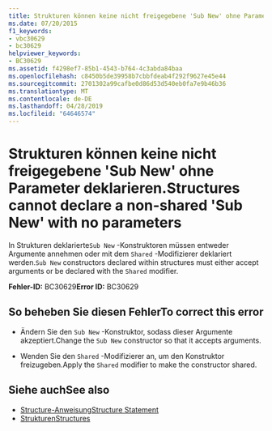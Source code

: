 ```yaml
---
title: Strukturen können keine nicht freigegebene 'Sub New' ohne Parameter deklarieren.
ms.date: 07/20/2015
f1_keywords:
- vbc30629
- bc30629
helpviewer_keywords:
- BC30629
ms.assetid: f4298ef7-85b1-4543-b764-4c3abda84baa
ms.openlocfilehash: c8450b5de39958b7cbbfdeab4f292f9627e45e44
ms.sourcegitcommit: 2701302a99cafbe0d86d53d540eb0fa7e9b46b36
ms.translationtype: MT
ms.contentlocale: de-DE
ms.lasthandoff: 04/28/2019
ms.locfileid: "64646574"
---
```

# <a name="structures-cannot-declare-a-non-shared-sub-new-with-no-parameters"></a><span data-ttu-id="f7577-102">Strukturen können keine nicht freigegebene 'Sub New' ohne Parameter deklarieren.</span><span class="sxs-lookup"><span data-stu-id="f7577-102">Structures cannot declare a non-shared 'Sub New' with no parameters</span></span>
<span data-ttu-id="f7577-103">In Strukturen deklarierte`Sub New` -Konstruktoren müssen entweder Argumente annehmen oder mit dem `Shared` -Modifizierer deklariert werden.</span><span class="sxs-lookup"><span data-stu-id="f7577-103">`Sub New` constructors declared within structures must either accept arguments or be declared with the `Shared` modifier.</span></span>  
  
 <span data-ttu-id="f7577-104">**Fehler-ID:** BC30629</span><span class="sxs-lookup"><span data-stu-id="f7577-104">**Error ID:** BC30629</span></span>  
  
## <a name="to-correct-this-error"></a><span data-ttu-id="f7577-105">So beheben Sie diesen Fehler</span><span class="sxs-lookup"><span data-stu-id="f7577-105">To correct this error</span></span>  
  
- <span data-ttu-id="f7577-106">Ändern Sie den `Sub New` -Konstruktor, sodass dieser Argumente akzeptiert.</span><span class="sxs-lookup"><span data-stu-id="f7577-106">Change the `Sub New` constructor so that it accepts arguments.</span></span>  
  
- <span data-ttu-id="f7577-107">Wenden Sie den `Shared` -Modifizierer an, um den Konstruktor freizugeben.</span><span class="sxs-lookup"><span data-stu-id="f7577-107">Apply the `Shared` modifier to make the constructor shared.</span></span>  
  
## <a name="see-also"></a><span data-ttu-id="f7577-108">Siehe auch</span><span class="sxs-lookup"><span data-stu-id="f7577-108">See also</span></span>

- [<span data-ttu-id="f7577-109">Structure-Anweisung</span><span class="sxs-lookup"><span data-stu-id="f7577-109">Structure Statement</span></span>](../../visual-basic/language-reference/statements/structure-statement.md)
- [<span data-ttu-id="f7577-110">Strukturen</span><span class="sxs-lookup"><span data-stu-id="f7577-110">Structures</span></span>](../../visual-basic/programming-guide/language-features/data-types/structures.md)
